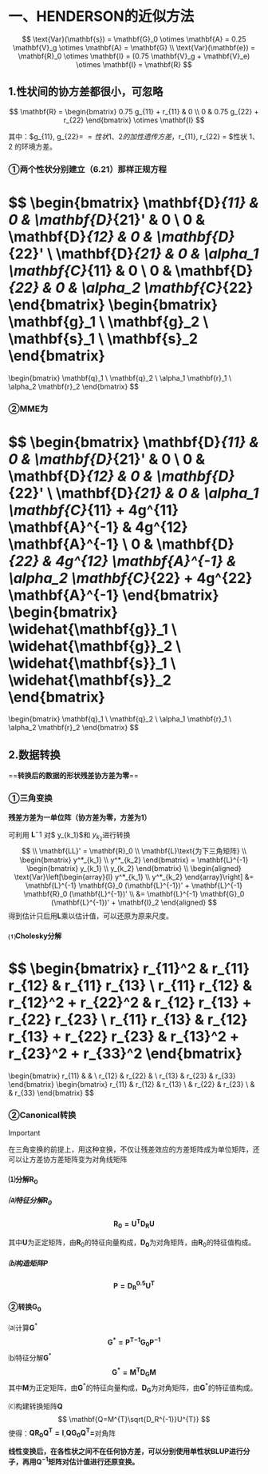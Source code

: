 # 一、HENDERSON的近似方法

$$
\text{Var}(\mathbf{s}) = \mathbf{G}_0 \otimes \mathbf{A} = 0.25 \mathbf{V}_g \otimes \mathbf{A} = \mathbf{G}
\\
\text{Var}(\mathbf{e}) = \mathbf{R}_0 \otimes \mathbf{I} = (0.75 \mathbf{V}_g + \mathbf{V}_e) \otimes \mathbf{I} = \mathbf{R}
$$

## 1.性状间的协方差都很小，可忽略

$$
\mathbf{R} =
\begin{bmatrix}
0.75 g_{11} + r_{11} & 0 \\
0 & 0.75 g_{22} + r_{22}
\end{bmatrix}
\otimes \mathbf{I}
$$

其中：$g_{11}, g_{22}= $=性状 1、2 的加性遗传方差，$r_{11}, r_{22} = $性状 1、2 的环境方差。

### &#9312;两个性状分别建立（6.21）那样正规方程

$$
\begin{bmatrix}
\mathbf{D}_{11} & 0 & \mathbf{D}_{21}' & 0 \\
0 & \mathbf{D}_{12} & 0 & \mathbf{D}_{22}' \\
\mathbf{D}_{21} & 0 & \alpha_1 \mathbf{C}_{11} & 0 \\
0 & \mathbf{D}_{22} & 0 & \alpha_2 \mathbf{C}_{22}
\end{bmatrix}
\begin{bmatrix}
\mathbf{g}_1 \\
\mathbf{g}_2 \\
\mathbf{s}_1 \\
\mathbf{s}_2
\end{bmatrix}
=
\begin{bmatrix}
\mathbf{q}_1 \\
\mathbf{q}_2 \\
\alpha_1 \mathbf{r}_1 \\
\alpha_2 \mathbf{r}_2
\end{bmatrix}
$$

### &#9313;MME为

$$
\begin{bmatrix}
\mathbf{D}_{11} & 0 & \mathbf{D}_{21}' & 0 \\
0 & \mathbf{D}_{12} & 0 & \mathbf{D}_{22}' \\
\mathbf{D}_{21} & 0 & \alpha_1 \mathbf{C}_{11} + 4g^{11} \mathbf{A}^{-1} & 4g^{12} \mathbf{A}^{-1} \\
0 & \mathbf{D}_{22} & 4g^{12} \mathbf{A}^{-1} & \alpha_2 \mathbf{C}_{22} + 4g^{22} \mathbf{A}^{-1}
\end{bmatrix}
\begin{bmatrix}
\widehat{\mathbf{g}}_1 \\
\widehat{\mathbf{g}}_2 \\
\widehat{\mathbf{s}}_1 \\
\widehat{\mathbf{s}}_2
\end{bmatrix}
=
\begin{bmatrix}
\mathbf{q}_1 \\
\mathbf{q}_2 \\
\alpha_1 \mathbf{r}_1 \\
\alpha_2 \mathbf{r}_2
\end{bmatrix}
$$

## 2.数据转换

==**转换后的数据的形状残差协方差为零**==

### &#9312;三角变换

**残差方差为一单位阵（协方差为零，方差为1）**

可利用 $\mathbf{L}^-1$ 对$ y_{k_1}$和 $y_{k_2}$进行转换
$$
\\
\mathbf{LL}' = \mathbf{R}_0
\\
\mathbf{L}\text{为下三角矩阵}
\\
\begin{bmatrix}
y^*_{k_1} \\
y^*_{k_2}
\end{bmatrix}
= \mathbf{L}^{-1}
\begin{bmatrix}
y_{k_1} \\
y_{k_2}
\end{bmatrix}
\\
\begin{aligned}
\text{Var}\left[\begin{array}{l}
y^*_{k_1} \\
y^*_{k_2}
\end{array}\right] &= \mathbf{L}^{-1} \mathbf{G}_0 (\mathbf{L}^{-1})' + \mathbf{L}^{-1} \mathbf{R}_0 (\mathbf{L}^{-1})' \\
&= \mathbf{L}^{-1} \mathbf{G}_0 (\mathbf{L}^{-1})' + \mathbf{I}_2
\end{aligned}
$$
得到估计只后用$\mathbf{L}$乘以估计值，可以还原为原来尺度。

#### &#9332;Cholesky分解

$$
\begin{bmatrix}
r_{11}^2 & r_{11} r_{12} & r_{11} r_{13} \\
r_{11} r_{12} & r_{12}^2 + r_{22}^2 & r_{12} r_{13} + r_{22} r_{23} \\
r_{11} r_{13} & r_{12} r_{13} + r_{22} r_{23} & r_{13}^2 + r_{23}^2 + r_{33}^2
\end{bmatrix}
=
\begin{bmatrix}
r_{11} &  &  \\
r_{12} & r_{22} &  \\
r_{13} & r_{23} & r_{33}
\end{bmatrix}
\begin{bmatrix}
r_{11} & r_{12} & r_{13} \\
 & r_{22} & r_{23} \\
 &  & r_{33}
\end{bmatrix}
$$

### &#9313;Canonical转换

> [!IMPORTANT]
>
> 在三角变换的前提上，用这种变换，不仅让残差效应的方差矩阵成为单位矩阵，还可以让方差协方差矩阵变为对角线矩阵

#### &#9332;分解$\mathbf{R}_0$

##### &#9372;特征分解$\mathbf{R}_0$

$$
\mathbf{R_{0}=U^{T}D_{R}U}
$$

其中$\mathbf{U}$为正定矩阵，由$\mathbf{R}_0$的特征向量构成，$\mathbf{D_0}$为对角矩阵，由$\mathbf{R}_0$的特征值构成。

##### &#9373;构造矩阵$\mathbf{P}$

$$
\mathbf{P=D_{R}^{0.5}U^{T}}
$$

#### &#9313;转换$\mathbf{G_0}$

&#9372;计算$\mathbf{G}^*$
$$
\mathbf{G^{*}={P^{T}}^{-1}G_{0}P^{-1}}
$$
&#9373;特征分解$\mathbf{G}^*$
$$
\mathbf{G^{*}=M^{T}D_{G}M}
$$
其中$\mathbf{M}$为正定矩阵，由$\mathbf{G}^*$的特征向量构成，$\mathbf{D_G}$为对角矩阵，由$\mathbf{G}^*$的特征值构成。

&#9374;构建转换矩阵$\mathbf{Q}$
$$
\mathbf{Q=M^{T}\sqrt{D_R^{-1}}U^{T}}
$$
使得：$\mathbf{QR_{0}Q^{T}=I}$,$\mathbf{QG_{0}Q^T=}$对角阵

**线性变换后，在各性状之间不在任何协方差，可以分别使用单性状BLUP进行分子，再用$\mathbf{Q}^{-1}$矩阵对估计值进行还原变换。**
